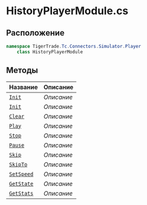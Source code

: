 
# HistoryPlayerModule.cs
## Расположение
```csharp
namespace TigerTrade.Tc.Connectors.Simulator.Player  
    class HistoryPlayerModule
```

## Методы
| Название | Описание |
| --- | --- |
| [`Init`](./Методы/Init.md) | *Описание* |
| [`Init`](./Методы/Init.md) | *Описание* |
| [`Clear`](./Методы/Clear.md) | *Описание* |
| [`Play`](./Методы/Play.md) | *Описание* |
| [`Stop`](./Методы/Stop.md) | *Описание* |
| [`Pause`](./Методы/Pause.md) | *Описание* |
| [`Skip`](./Методы/Skip.md) | *Описание* |
| [`SkipTo`](./Методы/SkipTo.md) | *Описание* |
| [`SetSpeed`](./Методы/SetSpeed.md) | *Описание* |
| [`GetState`](./Методы/GetState.md) | *Описание* |
| [`GetStats`](./Методы/GetStats.md) | *Описание* |

